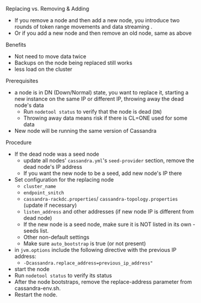 Replacing vs. Removing & Adding
* If you remove a node and then add a new node, you introduce two rounds of token range movements and data streaming .
* Or if you add a new node and then remove an old node, same as above

Benefits
* Not need to move data twice
* Backups on the node being replaced still works
* less load on the cluster

Prerequisites
* a node is in DN (Down/Normal) state, you want to replace it, starting a new instance on the same IP or different IP, throwing away the dead node's data
  * Run `nodetool status` to verify that the node is dead (`DN`)
  * Throwing away data means risk if there is CL=ONE used for some data
* New node will be running the same version of Cassandra

Procedure
* If the dead node was a seed node
  * update all nodes' `cassandra.yml`'s `seed-provider` section, remove the dead node's IP address
  * If you want the new node to be a seed, add new node's IP there
* Set configuration for the replacing node
  * `cluster_name`
  * `endpoint_snitch`
  * `cassandra-rackdc.properties`/ `cassandra-topology.properties` (update if necessary)
  * `listen_address` and other addresses (if new node IP is different from dead node)
  * If the new node is a seed node, make sure it is NOT listed in its own - seeds list.
  * Other non-default settings
  * Make sure `auto_bootstrap` is true (or not present)
* in `jvm.options` include the following directive with the previous IP address:
  * `-Dcassandra.replace_address=previous_ip_address"`
* start the node
* Run `nodetool status` to verify its status
* After the node bootstraps, remove the replace-address parameter from cassandra-env.sh.
* Restart the node.
